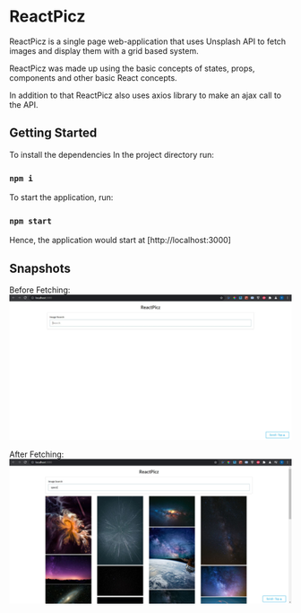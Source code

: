 # ReactPicz

ReactPicz is a single page web-application that uses Unsplash API to fetch images and display them with a grid based system.

ReactPicz was made up using the basic concepts of states, props, components and other basic React concepts. 

In addition to that ReactPicz also uses axios library to make an ajax call to the API.

## Getting Started

To install the dependencies In the project directory run:

### `npm i`

To start the application, run:

### `npm start`

Hence, the application would start at [http://localhost:3000] 

## Snapshots

Before Fetching:
![Capture1](Snapshots/Capture1.PNG)

After Fetching:
![Capture2](Snapshots/Capture2.PNG)

